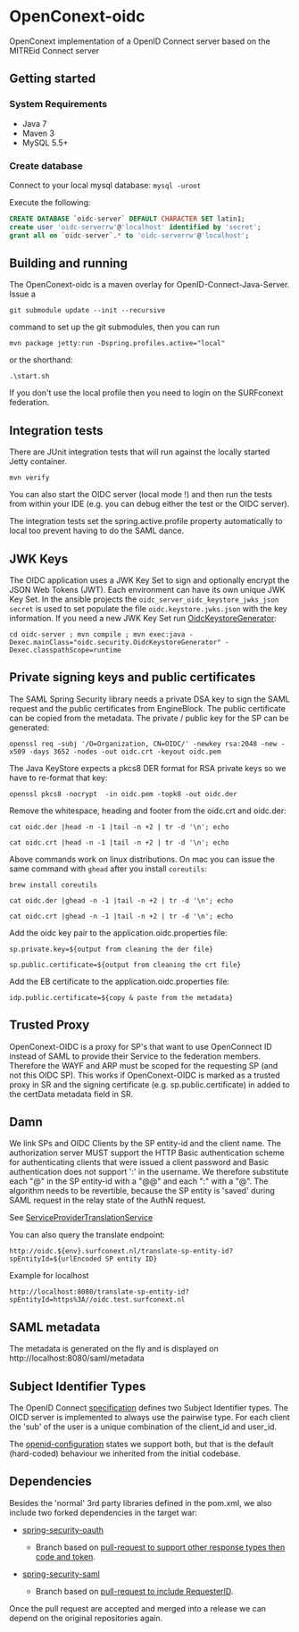 # OpenConext-oidc

OpenConext implementation of a OpenID Connect server based on the MITREid Connect server

## Getting started

### System Requirements

- Java 7
- Maven 3
- MySQL 5.5+

### Create database

Connect to your local mysql database: `mysql -uroot`

Execute the following:

```sql
CREATE DATABASE `oidc-server` DEFAULT CHARACTER SET latin1;
create user 'oidc-serverrw'@'localhost' identified by 'secret';
grant all on `oidc-server`.* to 'oidc-serverrw'@'localhost';
```

## Building and running

The OpenConext-oidc is a maven overlay for OpenID-Connect-Java-Server. Issue a
 
`git submodule update --init --recursive` 

command to set up the git submodules, then you can run 

`mvn package jetty:run -Dspring.profiles.active="local"`

or the shorthand:

`.\start.sh`

If you don't use the local profile then you need to login on the SURFconext federation.

## Integration tests

There are JUnit integration tests that will run against the locally started Jetty container. 

`mvn verify`

You can also start the OIDC server (local mode !) and then run the tests from within your IDE (e.g. you can debug either the test or the OIDC server).

The integration tests set the spring.active.profile property automatically to local too prevent having to do the SAML dance.

## JWK Keys

The OIDC application uses a JWK Key Set to sign and optionally encrypt the JSON Web Tokens (JWT). Each environment can have its own unique
JWK Key Set. In the ansible projects the `oidc_server_oidc_keystore_jwks_json secret` is used to set populate the file `oidc.keystore.jwks.json`
with the key information. If you need a new JWK Key Set run [OidcKeystoreGenerator](oidc-server/src/main/java/oidc/security/OidcKeystoreGenerator.java):
 
`cd oidc-server ; mvn compile ; mvn exec:java -Dexec.mainClass="oidc.security.OidcKeystoreGenerator" -Dexec.classpathScope=runtime` 

## Private signing keys and public certificates

The SAML Spring Security library needs a private DSA key to sign the SAML request and the public certificates from EngineBlock. The
public certificate can be copied from the metadata. The private / public key for the SP can be generated:
 
`openssl req -subj '/O=Organization, CN=OIDC/' -newkey rsa:2048 -new -x509 -days 3652 -nodes -out oidc.crt -keyout oidc.pem`

The Java KeyStore expects a pkcs8 DER format for RSA private keys so we have to re-format that key:

`openssl pkcs8 -nocrypt  -in oidc.pem -topk8 -out oidc.der` 
 
Remove the whitespace, heading and footer from the oidc.crt and oidc.der:

`cat oidc.der |head -n -1 |tail -n +2 | tr -d '\n'; echo`

`cat oidc.crt |head -n -1 |tail -n +2 | tr -d '\n'; echo`

Above commands work on linux distributions. On mac you can issue the same command with `ghead` after you install `coreutils`:

`brew install coreutils`

`cat oidc.der |ghead -n -1 |tail -n +2 | tr -d '\n'; echo`

`cat oidc.crt |ghead -n -1 |tail -n +2 | tr -d '\n'; echo`


Add the oidc key pair to the application.oidc.properties file:

`sp.private.key=${output from cleaning the der file}`

`sp.public.certificate=${output from cleaning the crt file}`

Add the EB certificate to the application.oidc.properties file:

`idp.public.certificate=${copy & paste from the metadata}`

## Trusted Proxy

OpenConext-OIDC is a proxy for SP's that want to use OpenConnect ID instead of SAML to provide their Service to the federation members. 
Therefore the WAYF and ARP must be scoped for the requesting SP (and not this OIDC SP). This works if OpenConext-OIDC is marked
as a trusted proxy in SR and the signing certificate (e.g. sp.public.certificate) in added to the certData metadata field in SR.

## Damn

We link SPs and OIDC Clients by the SP entity-id and the client name. The authorization server MUST support the HTTP Basic
authentication scheme for authenticating clients that were issued a client password and Basic authentication does not support
':' in the username. We therefore substitute each "@" in the SP entity-id with a "@@" and each ":" with a "@". The algorithm needs to be
revertible, because the SP entity is 'saved' during SAML request in the relay state of the AuthN request.

See [ServiceProviderTranslationService](oidc-server/src/main/java/oidc/saml/ServiceProviderTranslationService.java)

You can also query the translate endpoint:

`http://oidc.${env}.surfconext.nl/translate-sp-entity-id?spEntityId=${urlEncoded SP entity ID}`

Example for localhost

`http://localhost:8080/translate-sp-entity-id?spEntityId=https%3A//oidc.test.surfconext.nl`

## SAML metadata

The metadata is generated on the fly and is displayed on http://localhost:8080/saml/metadata

## Subject Identifier Types

The OpenID Connect [specification](http://openid.net/specs/openid-connect-core-1_0.html#SubjectIDTypes) defines two Subject Identifier types. The OICD
server is implemented to always use the pairwise type. For each client the 'sub' of the user is a unique combination of the client_id and user_id.

The [openid-configuration](http://localhost:8080/.well-known/openid-configuration) states we support both, but that is the default (hard-coded)
behaviour we inherited from the initial codebase.

## Dependencies

Besides the 'normal' 3rd party libraries defined in the pom.xml, we also include two forked dependencies in the target war:

* [spring-security-oauth](https://github.com/oharsta/spring-security-oauth/tree/feature/open-conext-build)
  * Branch based on [pull-request to support other response types then code and token](https://github.com/spring-projects/spring-security-oauth/pull/627).

* [spring-security-saml](https://github.com/OpenConext/spring-security-saml/tree/feature/open-connext)
  * Branch based on [pull-request to include RequesterID](https://github.com/spring-projects/spring-security-saml/pull/19).

Once the pull request are accepted and merged into a release we can depend on the original repositories again.